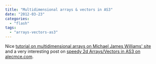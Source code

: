```yaml
---
title: "Multidimensional arrays & vectors in AS3"
date: "2012-03-23"
categories: 
  - "flash"
tags: 
  - "arrays-vectors-as3"
---
```


Nice [tutorial on multidimensional arrays on Michael James Williams' site](http://gamedev.michaeljameswilliams.com/2010/01/13/multidimensional-arrays-in-as3/) and a very interesting post on [speedy 2d Arrays/Vectors in AS3 on alecmce.com](http://alecmce.com/as3/fast-2d-arrays).
